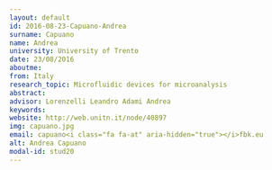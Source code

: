 ```yaml
---
layout: default 
id: 2016-08-23-Capuano-Andrea
surname: Capuano
name: Andrea
university: University of Trento
date: 23/08/2016
aboutme: 
from: Italy
research_topic: Microfluidic devices for microanalysis
abstract: 
advisor: Lorenzelli Leandro Adami Andrea
keywords: 
website: http://web.unitn.it/node/40897
img: capuano.jpg
email: capuano<i class="fa fa-at" aria-hidden="true"></i>fbk.eu
alt: Andrea Capuano
modal-id: stud20
---
```

